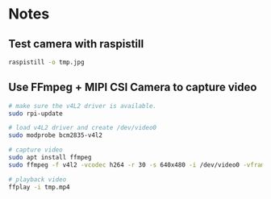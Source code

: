 
# Notes

## Test camera with **raspistill**
```bash
raspistill -o tmp.jpg
```

## Use FFmpeg + MIPI CSI Camera to capture video
```bash
# make sure the v4L2 driver is available.
sudo rpi-update 

# load v4L2 driver and create /dev/video0
sudo modprobe bcm2835-v4l2

# capture video
sudo apt install ffmpeg
sudo ffmpeg -f v4l2 -vcodec h264 -r 30 -s 640x480 -i /dev/video0 -vframes 100 tmp.mp4

# playback video
ffplay -i tmp.mp4
```
